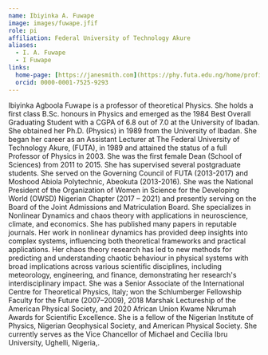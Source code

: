 ```yaml
---
name: Ibiyinka A. Fuwape
image: images/fuwape.jfif
role: pi
affiliation: Federal University of Technology Akure
aliases:
  - I. A. Fuwape
  - I Fuwape
links:
  home-page: [https://janesmith.com](https://phy.futa.edu.ng/home/profile/208)
  orcid: 0000-0001-7525-9293
---
```

Ibiyinka Agboola Fuwape is a professor of theoretical Physics. She holds a first class B.Sc. honours in Physics and emerged as the 1984 Best Overall Graduating Student with a CGPA of 6.8 out of 7.0 at the University of Ibadan. She obtained her Ph.D. (Physics) in 1989 from the University of Ibadan. She began her career as an Assistant Lecturer at The Federal University of Technology Akure, (FUTA), in 1989 and attained the status of a full Professor of Physics in 2003. She was the first female Dean (School of Sciences) from 2011 to 2015. She has supervised several postgraduate students. She served on the Governing Council of FUTA (2013-2017) and Moshood Abiola Polytechnic, Abeokuta (2013-2016). She was the National President of the Organization of Women in Science for the Developing World (OWSD) Nigerian Chapter (2017 – 2021) and presently serving on the Board of the Joint Admissions and Matriculation Board. She specializes in Nonlinear Dynamics and chaos theory with applications in neuroscience, climate, and economics. She has published many papers in reputable journals. Her work in nonlinear dynamics has provided deep insights into complex systems, influencing both theoretical frameworks and practical applications. Her chaos theory research has led to new methods for predicting and understanding chaotic behaviour in physical systems with broad implications across various scientific disciplines, including meteorology, engineering, and finance, demonstrating her research's interdisciplinary impact. She was a Senior Associate of the International Centre for Theoretical Physics, Italy; won the Schlumberger Fellowship Faculty for the Future (2007–2009), 2018 Marshak Lectureship of the American Physical Society, and 2020 African Union Kwame Nkrumah Awards for Scientific Excellence. She is a fellow of the Nigerian Institute of Physics, Nigerian Geophysical Society, and American Physical Society. She currently serves as the Vice Chancellor of Michael and Cecilia Ibru University, Ughelli, Nigeria,.
